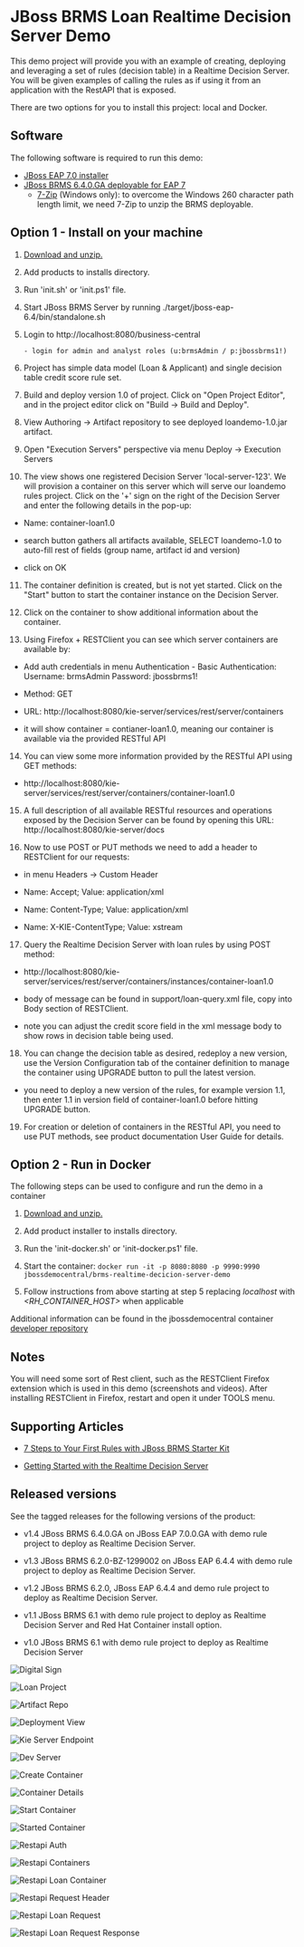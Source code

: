 JBoss BRMS Loan Realtime Decision Server Demo
=============================================
This demo project will provide you with an example of creating, deploying and leveraging a set of rules
(decision table) in a Realtime Decision Server. You will be given examples of calling the rules as if
using it from an application with the RestAPI that is exposed.

There are two options for you to install this project: local and Docker.

Software
--------
The following software is required to run this demo:
- [JBoss EAP 7.0 installer](https://developers.redhat.com/download-manager/file/jboss-eap-7.0.0-installer.jar)
- [JBoss BRMS 6.4.0.GA deployable for EAP 7](https://developers.redhat.com/download-manager/content/origin/files/sha256/14/148eb9be40833d5da00bb6108cbed1852924135d25ceb6c601c62ba43f99f372/jboss-brms-6.4.0.GA-deployable-eap7.x.zip)
  - [7-Zip](http://www.7-zip.org/download.html) (Windows only): to overcome the Windows 260 character path length limit, we need 7-Zip to unzip the BRMS deployable.

Option 1 - Install on your machine
----------------------------------
1. [Download and unzip.](https://github.com/jbossdemocentral/brms-loan-realtime-decision-server-demo/archive/master.zip)

2. Add products to installs directory.

3. Run 'init.sh' or 'init.ps1' file.

4. Start JBoss BRMS Server by running ./target/jboss-eap-6.4/bin/standalone.sh

5. Login to http://localhost:8080/business-central

    ```
    - login for admin and analyst roles (u:brmsAdmin / p:jbossbrms1!)
    ```
6. Project has simple data model (Loan & Applicant) and single decision table credit score rule set.

7. Build and deploy version 1.0 of project. Click on "Open Project Editor", and in the project editor click on "Build -> Build and Deploy".

8. View Authoring -> Artifact repository to see deployed loandemo-1.0.jar artifact.

9. Open "Execution Servers" perspective via menu Deploy -> Execution Servers

10. The view shows one registered Decision Server 'local-server-123'. We will provision a container on this server which will serve our loandemo rules project. Click on the '+' sign on the right of the Decision Server and enter the following details in the pop-up:

  - Name: container-loan1.0

  - search button gathers all artifacts available, SELECT loandemo-1.0 to auto-fill rest of fields (group name, artifact id and version)

  - click on OK

11. The container definition is created, but is not yet started. Click on the "Start" button to start the container instance on the Decision Server.

12. Click on the container to show additional information about the container.

13. Using Firefox + RESTClient you can see which server containers are available by:

   - Add auth credentials in menu Authentication - Basic Authentication:  Username: brmsAdmin    Password: jbossbrms1!

   - Method: GET

   - URL: http://localhost:8080/kie-server/services/rest/server/containers

   - it will show container = contianer-loan1.0, meaning our container is available via the provided RESTful API

14. You can view some more information provided by the RESTful API using GET methods:

   - http://localhost:8080/kie-server/services/rest/server/containers/container-loan1.0

15. A full description of all available RESTful resources and operations exposed by the Decision Server can be found by opening this URL: http://localhost:8080/kie-server/docs

16. Now to use POST or PUT methods we need to add a header to RESTClient for our requests:

   - in menu Headers -> Custom Header

   - Name: Accept; Value: application/xml

   - Name: Content-Type; Value: application/xml

   - Name: X-KIE-ContentType; Value: xstream

17. Query the Realtime Decision Server with loan rules by using POST method:

   - http://localhost:8080/kie-server/services/rest/server/containers/instances/container-loan1.0

   - body of message can be found in support/loan-query.xml file, copy into Body section of RESTClient.

   - note you can adjust the credit score field in the xml message body to show rows in decision table being used.

18. You can change the decision table as desired, redeploy a new version, use the Version Configuration tab of the container definition to manage the container using UPGRADE button to pull the latest version.

   - you need to deploy a new version of the rules, for example version 1.1, then enter 1.1 in version field of container-loan1.0 before hitting UPGRADE button.

19. For creation or deletion of containers in the RESTful API, you need to use PUT methods, see product documentation User Guide for details.


Option 2 - Run in Docker
-----------------------------------------
The following steps can be used to configure and run the demo in a container

1. [Download and unzip.](https://github.com/jbossdemocentral/brms-realtime-decision-server-demo/archive/master.zip)

2. Add product installer to installs directory.

3. Run the 'init-docker.sh' or 'init-docker.ps1' file.

4. Start the container: `docker run -it -p 8080:8080 -p 9990:9990 jbossdemocentral/brms-realtime-decicion-server-demo`

5. Follow instructions from above starting at step 5 replacing *localhost* with *&lt;RH_CONTAINER_HOST&gt;* when applicable

Additional information can be found in the jbossdemocentral container [developer repository](https://github.com/jbossdemocentral/docker-developer)


Notes
-----
You will need some sort of Rest client, such as the RESTClient Firefox extension which is used in this demo (screenshots and
videos). After installing RESTClient in Firefox, restart and open it under TOOLS menu.


Supporting Articles
-------------------
- [7 Steps to Your First Rules with JBoss BRMS Starter Kit](http://www.schabell.org/2015/08/7-steps-first-rules-jboss-brms-starter-kit.html)

- [Getting Started with the Realtime Decision Server](http://www.schabell.org/2015/05/jboss-bpmsuite-quick-guide-getting-started-realtime-decision-server.html)


Released versions
-----------------
See the tagged releases for the following versions of the product:

- v1.4 JBoss BRMS 6.4.0.GA on JBoss EAP 7.0.0.GA with demo rule project to deploy as Realtime Decision Server.

- v1.3 JBoss BRMS 6.2.0-BZ-1299002 on JBoss EAP 6.4.4 with demo rule project to deploy as Realtime Decision Server.

- v1.2 JBoss BRMS 6.2.0, JBoss EAP 6.4.4 and demo rule project to deploy as Realtime Decision Server.

- v1.1 JBoss BRMS 6.1 with demo rule project to deploy as Realtime Decision Server and Red Hat Container install option.

- v1.0 JBoss BRMS 6.1 with demo rule project to deploy as Realtime Decision Server


![Digital Sign](https://raw.githubusercontent.com/jbossdemocentral/brms-loan-realtime-decision-server-demo/master/docs/demo-images/digital-sign.jpg)

![Loan Project](https://raw.githubusercontent.com/jbossdemocentral/brms-loan-realtime-decision-server-demo/master/docs/demo-images/loan-prj-overview.png)

![Artifact Repo](https://raw.githubusercontent.com/jbossdemocentral/brms-loan-realtime-decision-server-demo/master/docs/demo-images/artifact-repo-loandemo.png)

![Deployment View](https://raw.githubusercontent.com/jbossdemocentral/brms-loan-realtime-decision-server-demo/master/docs/demo-images/clean-rules-deployment-view.png)

![Kie Server Endpoint](https://raw.githubusercontent.com/jbossdemocentral/brms-loan-realtime-decision-server-demo/master/docs/demo-images/kie-server-endpoint.png)

![Dev Server](https://raw.githubusercontent.com/jbossdemocentral/brms-loan-realtime-decision-server-demo/master/docs/demo-images/dev-server.png)

![Create Container](https://raw.githubusercontent.com/jbossdemocentral/brms-loan-realtime-decision-server-demo/master/docs/demo-images/create-container.png)

![Container Details](https://raw.githubusercontent.com/jbossdemocentral/brms-loan-realtime-decision-server-demo/master/docs/demo-images/container-details.png)

![Start Container](https://raw.githubusercontent.com/jbossdemocentral/brms-loan-realtime-decision-server-demo/master/docs/demo-images/start-container.png)

![Started Container](https://raw.githubusercontent.com/jbossdemocentral/brms-loan-realtime-decision-server-demo/master/docs/demo-images/started-container.png)

![Restapi Auth](https://raw.githubusercontent.com/jbossdemocentral/brms-loan-realtime-decision-server-demo/master/docs/demo-images/restapi-basic-authentication.png)

![Restapi Containers](https://raw.githubusercontent.com/jbossdemocentral/brms-loan-realtime-decision-server-demo/master/docs/demo-images/restapi-containers.png)

![Restapi Loan Container](https://raw.githubusercontent.com/jbossdemocentral/brms-loan-realtime-decision-server-demo/master/docs/demo-images/restapi-container-loan1.0.png)

![Restapi Request Header](https://raw.githubusercontent.com/jbossdemocentral/brms-loan-realtime-decision-server-demo/master/docs/demo-images/restapi-request-header.png)

![Restapi Loan Request](https://raw.githubusercontent.com/jbossdemocentral/brms-loan-realtime-decision-server-demo/master/docs/demo-images/restapi-loan-request.png)

![Restapi Loan Request Response](https://raw.githubusercontent.com/jbossdemocentral/brms-loan-realtime-decision-server-demo/master/docs/demo-images/restapi-loan-request-response.png)
